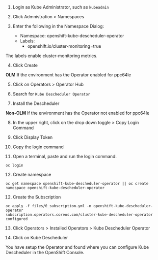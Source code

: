 1. Login as Kube Administrator, such as `kubeadmin`

2. Click Admnistration > Namespaces

3. Enter the following in the Namespace Dialog: 
    - Namespace: openshift-kube-descheduler-operator
    - Labels: 
        - openshift.io/cluster-monitoring=true

The labels enable cluster-monitoring metrics.

4. Click Create

**OLM** If the environment has the Operator enabled for ppc64le

5. Click on Operators > Operator Hub

6. Search for `Kube Descheduler Operator`

7. Install the Descheduler

**Non-OLM** If the environment has the Operator not enabled for ppc64le

8. In the upper right, click on the drop down toggle > Copy Login Command

9. Click Display Token 

10. Copy the login command

11. Open a terminal, paste and run the login command. 

```
oc login
```

12. Create namespace

```
oc get namespace openshift-kube-descheduler-operator || oc create namespace openshift-kube-descheduler-operator
```

12. Create the Subscription

```
oc apply -f files/0_subscription.yml -n openshift-kube-descheduler-operator
subscription.operators.coreos.com/cluster-kube-descheduler-operator configured
```

13. Click Operators > Installed Operators > Kube Descheduler Operator 

14. Click on Kube Descheduler

You have setup the Operator and found where you can configure Kube Descheduler in the OpenShift Console.